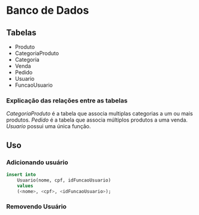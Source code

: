 # Banco de Dados
## Tabelas
- Produto
- CategoriaProduto
- Categoria
- Venda
- Pedido
- Usuario
- FuncaoUsuario

### Explicação das relações entre as tabelas
*CategoriaProduto* é a tabela que associa multiplas categorias a um ou mais produtos.
*Pedido* é a tabela que associa múltiplos produtos a uma venda.
*Usuario* possui uma única função.

## Uso
### Adicionando usuário
```sql
insert into
    Usuario(nome, cpf, idFuncaoUsuario)
    values
    (<nome>, <cpf>, <idFuncaoUsuario>);
```

### Removendo Usuário
